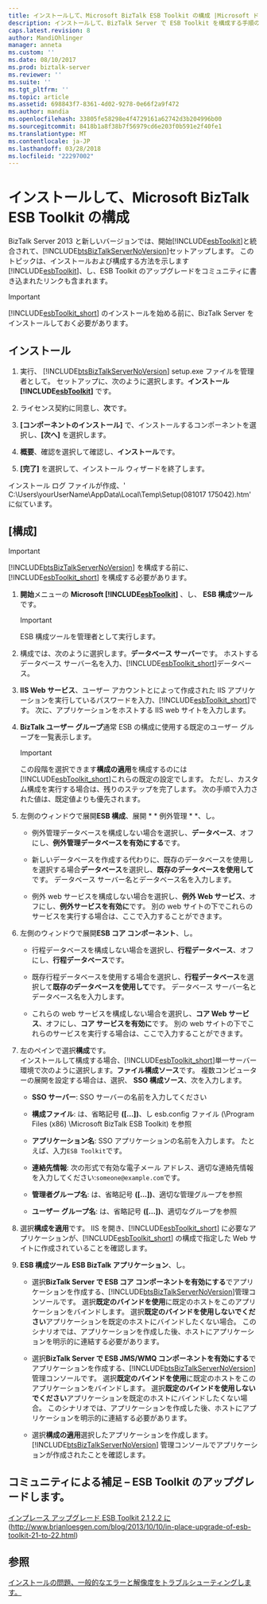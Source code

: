 ```yaml
---
title: インストールして、Microsoft BizTalk ESB Toolkit の構成 |Microsoft ドキュメント
description: インストールして、BizTalk Server で ESB Toolkit を構成する手順の手順を実行して命令
caps.latest.revision: 8
author: MandiOhlinger
manager: anneta
ms.custom: ''
ms.date: 08/10/2017
ms.prod: biztalk-server
ms.reviewer: ''
ms.suite: ''
ms.tgt_pltfrm: ''
ms.topic: article
ms.assetid: 698843f7-8361-4d02-9278-0e66f2a9f472
ms.author: mandia
ms.openlocfilehash: 33805fe58298e4f4729161a62742d3b204996b00
ms.sourcegitcommit: 8418b1a8f38b7f56979cd6e203f0b591e2f40fe1
ms.translationtype: MT
ms.contentlocale: ja-JP
ms.lasthandoff: 03/28/2018
ms.locfileid: "22297002"
---
```

# <a name="install-and-configure-the-microsoft-biztalk-esb-toolkit"></a>インストールして、Microsoft BizTalk ESB Toolkit の構成
BizTalk Server 2013 と新しいバージョンでは、開始[!INCLUDE[esbToolkit](../includes/esbtoolkit-md.md)]と統合されて、[!INCLUDE[btsBizTalkServerNoVersion](../includes/btsbiztalkservernoversion-md.md)]セットアップします。 このトピックは、インストールおよび構成する方法を示します[!INCLUDE[esbToolkit](../includes/esbtoolkit-md.md)]、し、ESB Toolkit のアップグレードをコミュニティに書き込まれたリンクも含まれます。  
  
> [!IMPORTANT]
>  [!INCLUDE[esbToolkit_short](../includes/esbtoolkit-short-md.md)] のインストールを始める前に、BizTalk Server をインストールしておく必要があります。  
  
## <a name="install"></a>インストール 
  
1.  実行、 [!INCLUDE[btsBizTalkServerNoVersion](../includes/btsbiztalkservernoversion-md.md)] setup.exe ファイルを管理者として。 セットアップに、次のように選択します。**インストール[!INCLUDE[esbToolkit](../includes/esbtoolkit-md.md)]** です。  
  
2.  ライセンス契約に同意し、**次**です。  
  
3.  **[コンポーネントのインストール]** で、インストールするコンポーネントを選択し、**[次へ]** を選択します。  
  
4.  **概要**、確認を選択して確認し、**インストール**です。  
  
5.  **[完了]** を選択して、インストール ウィザードを終了します。  

インストール ログ ファイルが作成、' C:\Users\yourUserName\AppData\Local\Temp\Setup(081017 175042).htm' に似ています。 
  
## <a name="configure"></a>[構成] 
  
> [!IMPORTANT]
>  [!INCLUDE[btsBizTalkServerNoVersion](../includes/btsbiztalkservernoversion-md.md)] を構成する前に、[!INCLUDE[esbToolkit_short](../includes/esbtoolkit-short-md.md)] を構成する必要があります。  
  
1.  **開始**メニューの **Microsoft [!INCLUDE[esbToolkit](../includes/esbtoolkit-md.md)]** 、し、 **ESB 構成ツール**です。  
  
    > [!IMPORTANT]
    >  ESB 構成ツールを管理者として実行します。  
  
2.  構成では、次のように選択します。**データベース サーバー**です。 ホストするデータベース サーバー名を入力、[!INCLUDE[esbToolkit_short](../includes/esbtoolkit-short-md.md)]データベース。   
  
3.  **IIS Web サービス**、ユーザー アカウントとによって作成された IIS アプリケーションを実行しているパスワードを入力、[!INCLUDE[esbToolkit_short](../includes/esbtoolkit-short-md.md)]です。 次に、アプリケーションをホストする IIS web サイトを入力します。  
  
4.  **BizTalk ユーザー グループ**通常 ESB の構成に使用する既定のユーザー グループを一覧表示します。  
  
    > [!IMPORTANT]
    >  この段階を選択できます**構成の適用**を構成するのには[!INCLUDE[esbToolkit_short](../includes/esbtoolkit-short-md.md)]これらの既定の設定でします。 ただし、カスタム構成を実行する場合は、残りのステップを完了します。 次の手順で入力された値は、既定値よりも優先されます。  
  
5.  左側のウィンドウで展開**ESB 構成**、展開 * * 例外管理 * *、し。  
  
    -   例外管理データベースを構成しない場合を選択し、**データベース**、オフにし、**例外管理データベースを有効にする**です。
  
    -   新しいデータベースを作成する代わりに、既存のデータベースを使用しを選択する場合**データベース**を選択し、**既存のデータベースを使用して**です。 データベース サーバー名とデータベース名を入力します。  
  
    -   例外 web サービスを構成しない場合を選択し、**例外 Web サービス**、オフにし、**例外サービスを有効に**です。  別の web サイトの下でこれらのサービスを実行する場合は、ここで入力することができます。  
  
6.  左側のウィンドウで展開**ESB コア コンポーネント**、し。  
  
    -   行程データベースを構成しない場合を選択し、**行程データベース**、オフにし、**行程データベース**です。  
  
    -   既存行程データベースを使用する場合を選択し、**行程データベース**を選択して**既存のデータベースを使用して**です。 データベース サーバー名とデータベース名を入力します。  
  
    -   これらの web サービスを構成しない場合を選択し、**コア Web サービス**、オフにし、**コア サービスを有効に**です。 別の web サイトの下でこれらのサービスを実行する場合は、ここで入力することができます。
  
7.  左のペインで選択**構成**です。  
    インストールして構成する場合、[!INCLUDE[esbToolkit_short](../includes/esbtoolkit-short-md.md)]単一サーバー環境で次のように選択します。**ファイル構成ソース**です。 複数コンピューターの展開を設定する場合は、選択、 **SSO 構成ソース**、次を入力します。  
  
    -   **SSO サーバー**: SSO サーバーの名前を入力してください
  
    -   **構成ファイル**: は、省略記号 **([...])**、し esb.config ファイル (\Program Files (x86) \Microsoft BizTalk ESB Toolkit) を参照
  
    -   **アプリケーション名**: SSO アプリケーションの名前を入力します。 たとえば、入力`ESB Toolkit`です。  
  
    -   **連絡先情報**: 次の形式で有効な電子メール アドレス、適切な連絡先情報を入力してください:`someone@example.com`です。  
  
    -   **管理者グループ名**: は、省略記号 **([...])**、適切な管理グループを参照  
  
    -   **ユーザー グループ名**: は、省略記号 **([...])**、適切なグループを参照  

8.  選択**構成を適用**です。 IIS を開き、[!INCLUDE[esbToolkit_short](../includes/esbtoolkit-short-md.md)] に必要なアプリケーションが、[!INCLUDE[esbToolkit_short](../includes/esbtoolkit-short-md.md)] の構成で指定した Web サイトに作成されていることを確認します。  
  
9. **ESB 構成ツール** **ESB BizTalk アプリケーション**、し。  
  
    -   選択**BizTalk Server で ESB コア コンポーネントを有効にする**でアプリケーションを作成する、[!INCLUDE[btsBizTalkServerNoVersion](../includes/btsbiztalkservernoversion-md.md)]管理コンソールです。 選択**既定のバインドを使用**に既定のホストをこのアプリケーションをバインドします。 選択**既定のバインドを使用しないでください**アプリケーションを既定のホストにバインドしたくない場合。 このシナリオでは、アプリケーションを作成した後、ホストにアプリケーションを明示的に連結する必要があります。  
  
    -   選択**BizTalk Server で ESB JMS/WMQ コンポーネントを有効にする**でアプリケーションを作成する、[!INCLUDE[btsBizTalkServerNoVersion](../includes/btsbiztalkservernoversion-md.md)]管理コンソールです。 選択**既定のバインドを使用**に既定のホストをこのアプリケーションをバインドします。 選択**既定のバインドを使用しないでください**アプリケーションを既定のホストにバインドしたくない場合。 このシナリオでは、アプリケーションを作成した後、ホストにアプリケーションを明示的に連結する必要があります。  
  
    -   選択**構成の適用**選択したアプリケーションを作成します。 [!INCLUDE[btsBizTalkServerNoVersion](../includes/btsbiztalkservernoversion-md.md)] 管理コンソールでアプリケーションが作成されたことを確認します。  
  
## <a name="upgrade-esb-toolkit--community-addition"></a>コミュニティによる補足 – ESB Toolkit のアップグレードします。  
 [インプレース アップグレード ESB Toolkit 2.1 2.2 に](http://www.brianloesgen.com/blog/2013/10/10/in-place-upgrade-of-esb-toolkit-21-to-22.html)(http://www.brianloesgen.com/blog/2013/10/10/in-place-upgrade-of-esb-toolkit-21-to-22.html)

## <a name="see-also"></a>参照
[インストールの問題、一般的なエラーと解像度をトラブルシューティングします。](troubleshooting-the-biztalk-esb-toolkit.md)